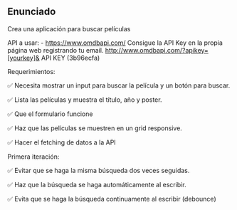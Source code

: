## Enunciado

Crea una aplicación para buscar películas

API a usar: - https://www.omdbapi.com/
Consigue la API Key en la propia página web registrando tu email.
http://www.omdbapi.com/?apikey=[yourkey]&
API KEY (3b96ecfa)

Requerimientos:

✅ Necesita mostrar un input para buscar la película y un botón para buscar.

✅ Lista las películas y muestra el título, año y poster.

✅ Que el formulario funcione

✅ Haz que las películas se muestren en un grid responsive.

✅ Hacer el fetching de datos a la API

Primera iteración:

✅ Evitar que se haga la misma búsqueda dos veces seguidas.

✅ Haz que la búsqueda se haga automáticamente al escribir.

✅ Evita que se haga la búsqueda continuamente al escribir (debounce)
